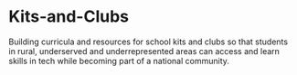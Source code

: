 # Kits-and-Clubs
Building curricula and resources for school kits and clubs so that students in rural, underserved and underrepresented areas can access and learn skills in tech while becoming part of a national community.
